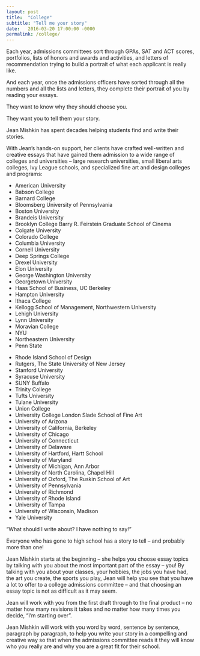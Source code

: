 ```yaml
---
layout: post
title:  "College"
subtitle: "Tell me your story"
date:   2016-03-20 17:00:00 -0000
permalink: /college/
---
```

Each year, admissions committees sort through GPAs, SAT and ACT scores, portfolios, lists of honors and awards and activities, and letters of recommendation trying to build a portrait of what each applicant is really like.

And each year, once the admissions officers have sorted through all the numbers and all the lists and letters, they complete their portrait of you by reading your essays.

They want to know why they should choose you.

They want you to tell them your story.

Jean Mishkin has spent decades helping students find and write their stories.

With Jean’s hands-on support, her clients have crafted well-written and creative essays that have gained them admission to a wide range of colleges and universities – large research universities, small liberal arts colleges, Ivy League schools, and specialized fine art and design colleges and programs:

<div class="clearfix">
<div class="sm-col sm-col-12 md-col-6 lg-col-6">
<ul>
<li>American University</li>
<li>Babson College</li>
<li>Barnard College</li>
<li>Bloomsberg University of Pennsylvania</li>
<li>Boston University</li>
<li>Brandeis University</li>
<li>Brooklyn College Barry R. Feirstein Graduate School of Cinema</li>
<li>Colgate University</li>
<li>Colorado College</li>
<li>Columbia University</li>
<li>Cornell University</li>
<li>Deep Springs College</li>
<li>Drexel University</li>
<li>Elon University</li>
<li>George Washington University</li>
<li>Georgetown University</li>
<li>Haas School of Business, UC Berkeley</li>
<li>Hampton University</li>
<li>Ithaca College</li>
<li>Kellogg School of Management, Northwestern University</li>
<li>Lehigh University</li>
<li>Lynn University</li>
<li>Moravian College</li>
<li>NYU</li>
<li>Northeastern University</li>
<li>Penn State</li>
</ul>
</div>
<div class="sm-col sm-col-12 md-col-6 lg-col-6">
<ul>
<li>Rhode Island School of Design</li>
<li>Rutgers, The State University of New Jersey</li>
<li>Stanford University</li>
<li>Syracuse University</li>
<li>SUNY Buffalo</li>
<li>Trinity College</li>
<li>Tufts University</li>
<li>Tulane University</li>
<li>Union College</li>
<li>University College London Slade School of Fine Art</li>
<li>University of Arizona</li>
<li>University of California, Berkeley</li>
<li>University of Chicago</li>
<li>University of Connecticut</li>
<li>University of Delaware</li>
<li>University of Hartford, Hartt School</li>
<li>University of Maryland</li>
<li>University of Michigan, Ann Arbor</li>
<li>University of North Carolina, Chapel Hill</li>
<li>University of Oxford, The Ruskin School of Art</li>
<li>University of Pennsylvania</li>
<li>University of Richmond</li>
<li>University of Rhode Island</li>
<li>University of Tampa</li>
<li>University of Wisconsin, Madison</li>
<li>Yale University</li>
</ul>
</div>
</div>

“What should I write about?  I have nothing to say!”

Everyone who has gone to high school has a story to tell – and probably more than one!

Jean Mishkin starts at the beginning – she helps you choose essay topics by talking with you about the most important part of the essay – you!  By talking with you about your classes, your hobbies, the jobs you have had, the art you create, the sports you play, Jean will help you see that you have a lot to offer to a college admissions committee – and that choosing an essay topic is not as difficult as it may seem.

Jean will work with you from the first draft through to the final product  – no matter how many revisions it takes and no matter how many times you decide, “I’m starting over”.

Jean Mishkin will work with you word by word, sentence by sentence, paragraph by paragraph, to help you write your story in a compelling and creative way so that when the admissions committee reads it they will know who you really are and why you are a great fit for their school.
